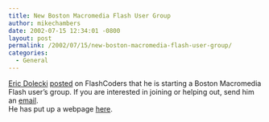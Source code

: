 ```yaml
---
title: New Boston Macromedia Flash User Group
author: mikechambers
date: 2002-07-15 12:34:01 -0800
layout: post
permalink: /2002/07/15/new-boston-macromedia-flash-user-group/
categories:
  - General
---
```



[Eric Dolecki][1] [posted][2] on FlashCoders that he is starting a Boston Macromedia Flash user&#8217;s group. If you are interested in joining or helping out, send him an [email][3].  
He has put up a webpage [here][4].

 [1]: http://www.ericd.net
 [2]: http://chattyfig.figleaf.com/cgi-bin/ezmlm-cgi?1:mss:40535:200207:kimccckglalglchakmnk
 [3]: mailto:ericd@directechemerge.com
 [4]: http://www.ericd.net/fug/